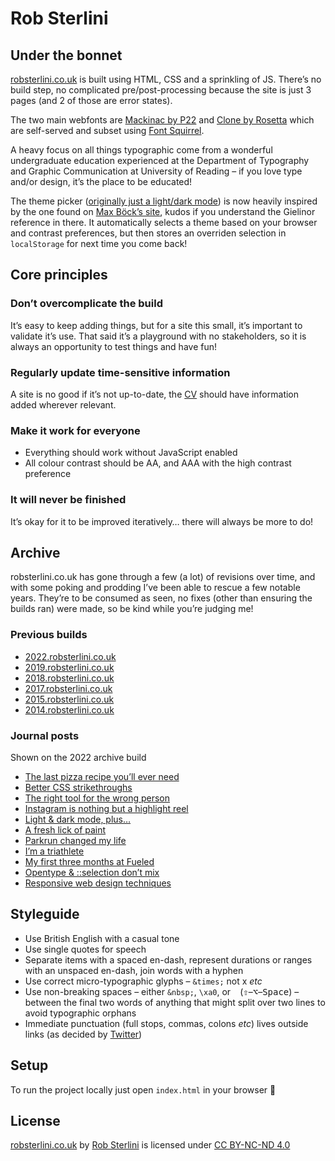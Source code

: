 # Rob Sterlini

## Under the bonnet

[robsterlini.co.uk](https://robsterlini.co.uk) is built using HTML, CSS and a sprinkling of JS. There’s no build step, no complicated pre/post-processing because the site is just 3 pages (and 2 of those are error states).

The two main webfonts are [Mackinac by P22](https://p22.com/family-Mackinac) and [Clone by Rosetta](https://www.rosettatype.com/Clone) which are self-served and subset using [Font Squirrel](https://www.fontsquirrel.com/tools/webfont-generator).

A heavy focus on all things typographic come from a wonderful undergraduate education experienced at the Department of Typography and Graphic Communication at University of Reading – if you love type and/or design, it’s the place to be educated!

The theme picker ([originally just a light/dark mode](https://2022.robsterlini.co.uk/journal/2020/light-and-dark-mode-plus/)) is now heavily inspired by the one found on [Max Böck’s site](https://mxb.dev/), kudos if you understand the Gielinor reference in there. It automatically selects a theme based on your browser and contrast preferences, but then stores an overriden selection in `localStorage` for next time you come back!

## Core principles

### Don’t overcomplicate the build

It’s easy to keep adding things, but for a site this small, it’s important to validate it’s use. That said it’s a playground with no stakeholders, so it is always an opportunity to test things and have fun!

### Regularly update time-sensitive information

A site is no good if it’s not up-to-date, the [CV](https://robsterlini.co.uk/cv) should have information added wherever relevant.

### Make it work for everyone

- Everything should work without JavaScript enabled
- All colour contrast should be AA, and AAA with the high contrast preference

### It will never be finished

It’s okay for it to be improved iteratively… there will always be more to do!

## Archive

robsterlini.co.uk has gone through a few (a lot) of revisions over time, and with some poking and prodding I’ve been able to rescue a few notable years. They’re to be consumed as seen, no fixes (other than ensuring the builds ran) were made, so be kind while you’re judging me!

### Previous builds

- [2022.robsterlini.co.uk](https://2022.robsterlini.co.uk/)
- [2019.robsterlini.co.uk](https://2019.robsterlini.co.uk/)
- [2018.robsterlini.co.uk](https://2018.robsterlini.co.uk/)
- [2017.robsterlini.co.uk](https://2017.robsterlini.co.uk/)
- [2015.robsterlini.co.uk](https://2015.robsterlini.co.uk/)
- [2014.robsterlini.co.uk](https://2014.robsterlini.co.uk/)

### Journal posts

Shown on the 2022 archive build

- [The last pizza recipe you’ll ever need](https://2022.robsterlini.co.uk/journal/2021/our-dad-makes-pizza/)
- [Better CSS strikethroughs](https://2022.robsterlini.co.uk/journal/2021/better-css-strikethroughs/)
- [The right tool for the wrong person](https://2022.robsterlini.co.uk/journal/2020/the-wrong-tool/)
- [Instagram is nothing but a highlight reel](https://2022.robsterlini.co.uk/journal/2020/instagram-is-a-highlight-reel/)
- [Light & dark mode, plus…](https://2022.robsterlini.co.uk/journal/2020/light-and-dark-mode-plus/)
- [A fresh lick of paint](https://2022.robsterlini.co.uk/journal/2020/a-fresh-lick-of-paint/)
- [Parkrun changed my life](https://2022.robsterlini.co.uk/journal/2016/parkrun-changed-my-life/)
- [I’m a triathlete](https://2022.robsterlini.co.uk/journal/2015/triathlete/)
- [My first three months at Fueled](https://fueled.com/blog/three-months-fueled/)
- [Opentype & ::selection don’t mix](https://2022.robsterlini.co.uk/journal/2014/opentype-and-selection-dont-mix/)
- [Responsive web design techniques](https://webdesign.tutsplus.com/courses/responsive-web-design-techniques)

## Styleguide

- Use British English with a casual tone
- Use single quotes for speech
- Separate items with a spaced en-dash, represent durations or ranges with an unspaced en-dash, join words with a hyphen
- Use correct micro-typographic glyphs – `&times;` not x _etc_
- Use non-breaking spaces – either `&nbsp;`, `\xa0`, or ` ` (<kbd>⇧</kbd>–<kbd>⌥</kbd>–<kbd>Space</kbd>) – between the final two words of anything that might split over two lines to avoid typographic orphans
- Immediate punctuation (full stops, commas, colons _etc_) lives outside links (as decided by [Twitter](https://twitter.com/robsterlini/status/1290545839748898821))

## Setup

To run the project locally just open `index.html` in your browser :tada:

## License

[robsterlini.co.uk](https://github.com/robsterlini/robsterlini-frontend) by [Rob Sterlini](https://robsterlini.co.uk) is licensed under [CC BY-NC-ND 4.0<br/><img src="https://mirrors.creativecommons.org/presskit/icons/cc.svg" width="16px" height="16px" /><img src="https://mirrors.creativecommons.org/presskit/icons/by.svg" width="16px" height="16px" /><img src="https://mirrors.creativecommons.org/presskit/icons/nc.svg" width="16px" height="16px" /><img src="https://mirrors.creativecommons.org/presskit/icons/nd.svg" width="16px" height="16px" />](https://creativecommons.org/licenses/by-nc-nd/4.0)
